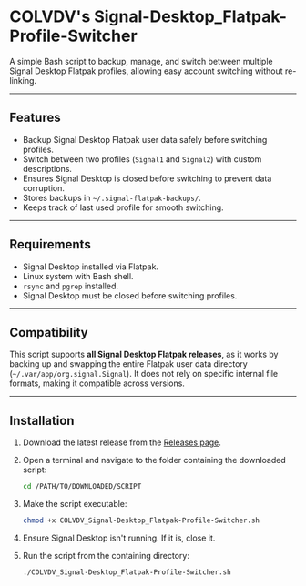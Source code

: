 # COLVDV's Signal-Desktop_Flatpak-Profile-Switcher
A simple Bash script to backup, manage, and switch between multiple Signal Desktop Flatpak profiles, allowing easy account switching without re-linking.

---

## Features

- Backup Signal Desktop Flatpak user data safely before switching profiles.  
- Switch between two profiles (`Signal1` and `Signal2`) with custom descriptions.  
- Ensures Signal Desktop is closed before switching to prevent data corruption.  
- Stores backups in `~/.signal-flatpak-backups/`.  
- Keeps track of last used profile for smooth switching.  

---

## Requirements

- Signal Desktop installed via Flatpak.  
- Linux system with Bash shell.  
- `rsync` and `pgrep` installed.  
- Signal Desktop must be closed before switching profiles.  

---

## Compatibility

This script supports **all Signal Desktop Flatpak releases**, as it works by backing up and swapping the entire Flatpak user data directory (`~/.var/app/org.signal.Signal`). It does not rely on specific internal file formats, making it compatible across versions.

---

## Installation

1. Download the latest release from the [Releases page](https://github.com/colvdv/Signal-Desktop_Flatpak-Profile-Switcher/releases/latest).

2. Open a terminal and navigate to the folder containing the downloaded script:

   ```bash
   cd /PATH/TO/DOWNLOADED/SCRIPT
   ```
   
3. Make the script executable:

   ```bash
   chmod +x COLVDV_Signal-Desktop_Flatpak-Profile-Switcher.sh
   ```

4. Ensure Signal Desktop isn't running. If it is, close it.

5. Run the script from the containing directory:

   ```bash
   ./COLVDV_Signal-Desktop_Flatpak-Profile-Switcher.sh
   ```
